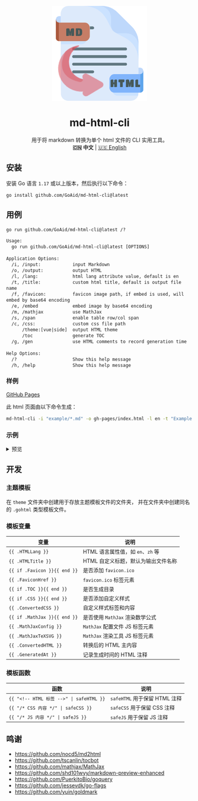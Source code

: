 <!--suppress ALL-->
<p align="center">
<img alt="md-html-cli" src="assets/image/logo.png">
</p>
<h1 align="center">md-html-cli</h1>
<p align="center">
用于将 markdown 转换为单个 html 文件的 CLI 实用工具。
<br>
<b>🇨🇳 中文</b> | <a href="README.md">🇺🇸 English</a>
</p>

## 安装

安装 Go 语言 `1.17` 或以上版本，然后执行以下命令：

```shell
go install github.com/GoAid/md-html-cli@latest
```

## 用例

```shell
go run github.com/GoAid/md-html-cli@latest /?
```

```shell
Usage:
  go run github.com/GoAid/md-html-cli@latest [OPTIONS]

Application Options:
  /i, /input:            input Markdown
  /o, /output:           output HTML
  /l, /lang:             html lang attribute value, default is en
  /t, /title:            custom html title, default is output file name
  /f, /favicon:          favicon image path, if embed is used, will embed by base64 encoding
  /e, /embed             embed image by base64 encoding
  /m, /mathjax           use MathJax
  /s, /span              enable table row/col span
  /c, /css:              custom css file path
      /theme:[vue|side]  output HTML theme
      /toc               generate TOC
  /g, /gen               use HTML comments to record generation time

Help Options:
  /?                     Show this help message
  /h, /help              Show this help message
```

### 样例

[GitHub Pages](https://GoAid.github.io/md-html-cli/index.html)

此 html 页面由以下命令生成：

```bash
md-html-cli -i "example/*.md" -o gh-pages/index.html -l en -t "Example Page" -f example/img/go.png -ems -c example/css/custom-css.css --theme vue --toc --gen
```

### 示例

<details>
<summary>预览</summary>

| Markdown                                                                            | HTML                                                                                    |
|-------------------------------------------------------------------------------------|-----------------------------------------------------------------------------------------|
| ![mh-highlight-md.png](assets/image/docs/mh-highlight-md.png)                       | ![mh-highlight-html.png](assets/image/docs/mh-highlight-html.png)                       |
| ![mh-image-md.png](assets/image/docs/mh-image-md.png)                               | ![mh-image-html.png](assets/image/docs/mh-image-html.png)                               |
| ![mh-image-size-md.png](assets/image/docs/mh-image-size-md.png)                     | ![mh-image-size-html.png](assets/image/docs/mh-image-size-html.png)                     |
| ![mh-link-md.png](assets/image/docs/mh-link-md.png)                                 | ![mh-link-html.png](assets/image/docs/mh-link-html.png)                                 |
| ![mh-mathjax-md.png](assets/image/docs/mh-mathjax-md.png)                           | ![mh-mathjax-html.png](assets/image/docs/mh-mathjax-html.png)                           |
| ![mh-table-span-md.png](assets/image/docs/mh-table-span-md.png)                     | ![mh-table-span-html.png](assets/image/docs/mh-table-span-html.png)                     |
| ![mh-table-without-header-md.png](assets/image/docs/mh-table-without-header-md.png) | ![mh-table-without-header-html.png](assets/image/docs/mh-table-without-header-html.png) |
| ![mh-task-list-md.png](assets/image/docs/mh-task-list-md.png)                       | ![mh-task-list-html.png](assets/image/docs/mh-task-list-html.png)                       |

</details>

## 开发

### 主题模板

在 `theme` 文件夹中创建用于存放主题模板文件的文件夹，
并在文件夹中创建同名的 `.gohtml` 类型模板文件。

### 模板变量

| 变量                           | 说明                       |
|------------------------------|--------------------------|
| `{{ .HTMLLang }}`            | HTML 语言属性值，如 `en`、`zh` 等 |
| `{{ .HTMLTitle }}`           | HTML 自定义标题，默认为输出文件名称     |
| `{{ if .Favicon }}{{ end }}` | 是否添加 `favicon.ico`       |
| `{{ .FaviconHref }}`         | `favicon.ico` 标签元素       |
| `{{ if .TOC }}{{ end }}`     | 是否生成目录                   |
| `{{ if .CSS }}{{ end }}`     | 是否添加自定义样式                |
| `{{ .ConvertedCSS }}`        | 自定义样式标签和内容               |
| `{{ if .MathJax }}{{ end }}` | 是否使用 `MathJax` 渲染数学公式    |
| `{{ .MathJaxConfig }}`       | `MathJax` 配置文件 JS 标签元素   |
| `{{ .MathJaxTeXSVG }}`       | `MathJax` 渲染工具 JS 标签元素   |
| `{{ .ConvertedHTML }}`       | 转换后的 HTML 主内容            |
| `{{ .GeneratedAt }}`         | 记录生成时间的 HTML 注释          |

### 模板函数

| 函数                                                          | 说明                      |
|-------------------------------------------------------------|-------------------------|
| <code>{{ "&lt;!-- HTML 标签 --&gt;" &vert; safeHTML }}</code> | `safeHTML` 用于保留 HTML 注释 |
| <code>{{ "/* CSS 内容 */" &vert; safeCSS }}</code>            | `safeCSS` 用于保留 CSS 注释   |
| <code>{{ "/* JS 内容 */" &vert; safeJS }}</code>              | `safeJS` 用于保留 JS 注释     |

## 鸣谢

- <https://github.com/nocd5/md2html>
- <https://github.com/tscanlin/tocbot>
- <https://github.com/mathjax/MathJax>
- <https://github.com/shd101wyy/markdown-preview-enhanced>
- <https://github.com/PuerkitoBio/goquery>
- <https://github.com/jessevdk/go-flags>
- <https://github.com/yuin/goldmark>
